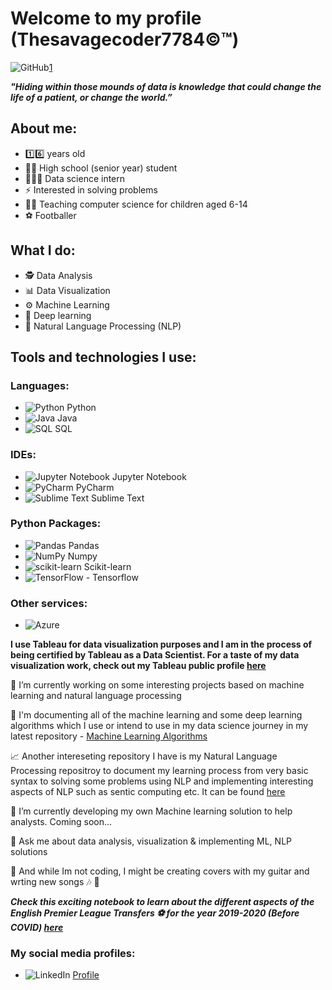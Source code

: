 # Welcome to my profile (Thesavagecoder7784©️™️)

![GitHub](https://img.shields.io/badge/github-%23121011.svg?style=for-the-badge&logo=github&logoColor=white)[1]

***"Hiding within those mounds of data is knowledge that could change the life of a patient, or change the world.”***

## About me: 
- 1️⃣6️⃣ years old 
- 👨‍🎓 High school (senior year) student 
- 👨🏻‍💻 Data science intern
- ⚡ Interested in solving problems
- 👨‍🏫 Teaching computer science for children aged 6-14
- ⚽️ Footballer 

## What I do:
- 🕵️ Data Analysis
- 📊 Data Visualization
- ⚙️ Machine Learning
- 🧠 Deep learning 
- 🤖 Natural Language Processing (NLP)

## Tools and technologies I use:
### Languages:
  - ![Python](https://img.shields.io/badge/python-3670A0?style=for-the-badge&logo=python&logoColor=ffdd54) Python
  - ![Java](https://img.shields.io/badge/java-%23ED8B00.svg?style=for-the-badge&logo=java&logoColor=white) Java
  - ![SQL](https://img.shields.io/badge/mysql-%2300f.svg?style=for-the-badge&logo=mysql&logoColor=white) SQL

### IDEs:
  - ![Jupyter Notebook](https://img.shields.io/badge/jupyter-%23FA0F00.svg?style=for-the-badge&logo=jupyter&logoColor=white) Jupyter Notebook
  - ![PyCharm](https://img.shields.io/badge/pycharm-143?style=for-the-badge&logo=pycharm&logoColor=black&color=black&labelColor=green) PyCharm
  - ![Sublime Text](https://img.shields.io/badge/sublime_text-%23575757.svg?style=for-the-badge&logo=sublime-text&logoColor=important) Sublime Text

### Python Packages:
  - ![Pandas](https://img.shields.io/badge/pandas-%23150458.svg?style=for-the-badge&logo=pandas&logoColor=white) Pandas
  - ![NumPy](https://img.shields.io/badge/numpy-%23013243.svg?style=for-the-badge&logo=numpy&logoColor=white) Numpy 
  - ![scikit-learn](https://img.shields.io/badge/scikit--learn-%23F7931E.svg?style=for-the-badge&logo=scikit-learn&logoColor=white) Scikit-learn
  - ![TensorFlow](https://img.shields.io/badge/TensorFlow-%23FF6F00.svg?style=for-the-badge&logo=TensorFlow&logoColor=white) - Tensorflow

### Other services:
  - ![Azure](https://img.shields.io/badge/azure-%230072C6.svg?style=for-the-badge&logo=microsoftazure&logoColor=white)

**I use Tableau for data visualization purposes and I am in the process of being certified by Tableau as a Data Scientist. For a taste of my data visualization work, check out my Tableau public profile [here](https://public.tableau.com/profile/prabhat6777#!/)**

🔭 I’m currently working on some interesting projects based on machine learning and natural language processing

📄 I'm documenting all of the machine learning and some deep learning algorithms which I use or intend to use in my data science journey in my latest repository - [Machine Learning Algorithms](https://github.com/Thesavagecoder7784/Machine-Learning-Algorthims)

📈 Another intereseting repository I have is my Natural Language Processing repositroy to document my learning process from very basic syntax to solving some problems using NLP and implementing interesting aspects of NLP such as sentic computing etc. It can be found [here](https://github.com/Thesavagecoder7784/NaturalLanguageProcessing-NLP-)

🌱 I’m currently developing my own Machine learning solution to help analysts. Coming soon...

💬 Ask me about data analysis, visualization & implementing ML, NLP solutions

🎸 And while Im not coding, I might be creating covers with my guitar and wrting new songs  🎶 🎵

***Check this exciting notebook to learn about the different aspects of the English Premier League Transfers ⚽️ for the year 2019-2020 (Before COVID) [here](https://github.com/Thesavagecoder7784/Statistical-Data-Analysis-With-Pandas/blob/master/English%20Premier%20League%20Transfers%20Analysis%202019-20.ipynb)***

[1]: https://github.com/Thesavagecoder7784/

### My social media profiles:
- ![LinkedIn](https://img.shields.io/badge/linkedin-%230077B5.svg?style=for-the-badge&logo=linkedin&logoColor=white) [Profile](https://www.linkedin.com/in/prabhat-m-237719172/)
